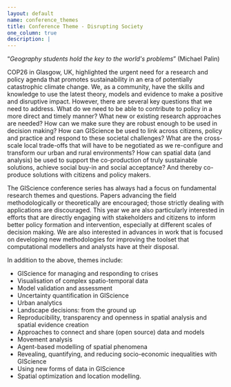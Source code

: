 ```yaml
---
layout: default
name: conference_themes
title: Conference Theme - Disrupting Society
one_column: true
description: |
---
```


“_Geography students hold the key to the world's problems_” (Michael Palin)

COP26 in Glasgow, UK, highlighted the urgent need for a research and policy agenda that promotes sustainability in an era of potentially catastrophic climate change. We, as a community, have the skills and knowledge to use the latest theory, models and evidence to make a positive and disruptive impact. However, there are several key questions that we need to address. What do we need to be able to contribute to policy in a more direct and timely manner?  What new or existing research approaches are needed? How can we make sure they are robust enough to be used in decision making? How can GIScience be used to link across citizens, policy and practice and respond to these societal challenges? What are the cross-scale local trade-offs that will have to be negotiated as we re-configure and transform our urban and rural environments? How can spatial data (and analysis) be used to support the co-production of truly sustainable solutions, achieve social buy-in and social acceptance? And thereby co-produce solutions with citizens and policy makers.

The GIScience conference series has always had a focus on fundamental research themes and questions. Papers advancing the field methodologically or theoretically are encouraged; those strictly dealing with applications are discouraged. This year we are also particularly interested in efforts that are directly engaging with stakeholders and citizens to inform better policy formation and intervention, especially at different scales of decision making.  We are also interested in advances in work that is focused on developing new methodologies for improving the toolset that computational modellers and analysts have at their disposal.

In addition to the above, themes include:

 - GIScience for managing and responding to crises
 - Visualisation of complex spatio-temporal data 
 - Model validation and assessment
 - Uncertainty quantification in GIScience
 - Urban analytics
 - Landscape decisions: from the ground up
 - Reproducibility, transparency and openness in spatial analysis and spatial evidence creation
 - Approaches to connect and share (open source) data and models
 - Movement analysis
 - Agent-based modelling of spatial phenomena
 - Revealing, quantifying, and reducing socio-economic inequalities with GIScience
 - Using new forms of data in GIScience
 - Spatial optimization and location modelling.

